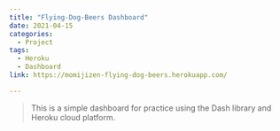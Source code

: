 ```yaml
---
title: "Flying-Dog-Beers Dashboard"
date: 2021-04-15
categories:
  - Project
tags:
  - Heroku
  - Dashboard
link: https://momijizen-flying-dog-beers.herokuapp.com/

---
```

>This is a simple dashboard for practice using the Dash library and Heroku cloud platform.
